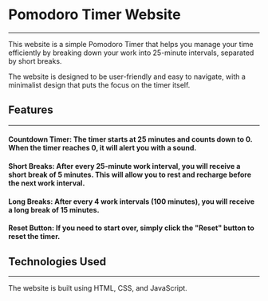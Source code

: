 # Pomodoro Timer Website
---
This website is a simple Pomodoro Timer that helps you manage your time efficiently by breaking down your work into 25-minute intervals, separated by short breaks.

The website is designed to be user-friendly and easy to navigate, with a minimalist design that puts the focus on the timer itself.

## Features
---

#### Countdown Timer: The timer starts at 25 minutes and counts down to 0. When the timer reaches 0, it will alert you with a sound.

#### Short Breaks: After every 25-minute work interval, you will receive a short break of 5 minutes. This will allow you to rest and recharge before the next work interval.

#### Long Breaks: After every 4 work intervals (100 minutes), you will receive a long break of 15 minutes.

#### Reset Button: If you need to start over, simply click the "Reset" button to reset the timer.

## Technologies Used
---

The website is built using HTML, CSS, and JavaScript.
